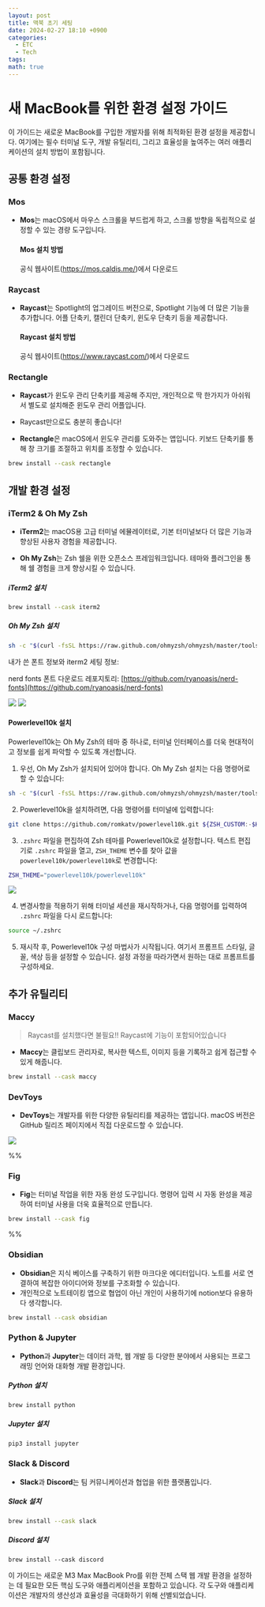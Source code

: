 ```yaml
---
layout: post
title: 맥북 초기 세팅
date: 2024-02-27 18:10 +0900
categories:
  - ETC
  - Tech
tags: 
math: true
---
```


# 새 MacBook를 위한 환경 설정 가이드

이 가이드는 새로운 MacBook를 구입한 개발자를 위해 최적화된 환경 설정을 제공합니다. 여기에는 필수 터미널 도구, 개발 유틸리티, 그리고 효율성을 높여주는 여러 애플리케이션의 설치 방법이 포함됩니다.

## 공통 환경 설정

### Mos

- **Mos**는 macOS에서 마우스 스크롤을 부드럽게 하고, 스크롤 방향을 독립적으로 설정할 수 있는 경량 도구입니다.


	#### Mos 설치 방법
	공식 웹사이트(https://mos.caldis.me/)에서 다운로드

### Raycast

- **Raycast**는 Spotlight의 업그레이드 버전으로, Spotlight 기능에 더 많은 기능을 추가합니다. 어플 단축키, 캘린더 단축키, 윈도우 단축키 등을 제공합니다.

	#### Raycast 설치 방법 
	공식 웹사이트(https://www.raycast.com/)에서 다운로드

### Rectangle
- **Raycast**가 윈도우 관리 단축키를 제공해 주지만, 개인적으로 딱 한가지가 아쉬워서 별도로 설치해준 윈도우 관리 어플입니다.
- Raycast만으로도 충분히 좋습니다!

- **Rectangle**은 macOS에서 윈도우 관리를 도와주는 앱입니다. 키보드 단축키를 통해 창 크기를 조절하고 위치를 조정할 수 있습니다.

```sh
brew install --cask rectangle
```

## 개발 환경 설정

### iTerm2 & Oh My Zsh

- **iTerm2**는 macOS용 고급 터미널 에뮬레이터로, 기본 터미널보다 더 많은 기능과 향상된 사용자 경험을 제공합니다.
    
- **Oh My Zsh**는 Zsh 쉘을 위한 오픈소스 프레임워크입니다. 테마와 플러그인을 통해 쉘 경험을 크게 향상시킬 수 있습니다.

##### iTerm2 설치 
```sh
brew install --cask iterm2 
```

##### Oh My Zsh 설치 
```sh
sh -c "$(curl -fsSL https://raw.github.com/ohmyzsh/ohmyzsh/master/tools/install.sh)"
```


내가 쓴 폰트 정보와 iterm2 세팅 정보:

nerd fonts 폰트 다운로드 레포지토리: [https://github.com/ryanoasis/nerd-fonts](https://github.com/ryanoasis/nerd-fonts)

![](https://i.imgur.com/xAdSCdN.png)
![](https://i.imgur.com/TPVJXg6.png)


#### Powerlevel10k 설치

Powerlevel10k는 Oh My Zsh의 테마 중 하나로, 터미널 인터페이스를 더욱 현대적이고 정보를 쉽게 파악할 수 있도록 개선합니다.

1. 우선, Oh My Zsh가 설치되어 있어야 합니다. Oh My Zsh 설치는 다음 명령어로 할 수 있습니다:
```sh
sh -c "$(curl -fsSL https://raw.github.com/ohmyzsh/ohmyzsh/master/tools/install.sh)"
```

2. Powerlevel10k을 설치하려면, 다음 명령어를 터미널에 입력합니다:
```sh
git clone https://github.com/romkatv/powerlevel10k.git ${ZSH_CUSTOM:-$HOME/.oh-my-zsh/custom}/themes/powerlevel10k
```

3. `.zshrc` 파일을 편집하여 Zsh 테마를 Powerlevel10k로 설정합니다. 텍스트 편집기로 `.zshrc` 파일을 열고, `ZSH_THEME` 변수를 찾아 값을 `powerlevel10k/powerlevel10k`로 변경합니다:

```sh
ZSH_THEME="powerlevel10k/powerlevel10k"
```

![](https://i.imgur.com/Lwng3eV.png)


4. 변경사항을 적용하기 위해 터미널 세션을 재시작하거나, 다음 명령어를 입력하여 `.zshrc` 파일을 다시 로드합니다:

```sh
source ~/.zshrc
```

5. 재시작 후, Powerlevel10k 구성 마법사가 시작됩니다. 여기서 프롬프트 스타일, 글꼴, 색상 등을 설정할 수 있습니다. 설정 과정을 따라가면서 원하는 대로 프롬프트를 구성하세요.


## 추가 유틸리티

### Maccy

> Raycast를 설치했다면 불필요!! Raycast에 기능이 포함되어있습니다

- **Maccy**는 클립보드 관리자로, 복사한 텍스트, 이미지 등을 기록하고 쉽게 접근할 수 있게 해줍니다.

```sh
brew install --cask maccy
```

### DevToys

- **DevToys**는 개발자를 위한 다양한 유틸리티를 제공하는 앱입니다. macOS 버전은 GitHub 릴리즈 페이지에서 직접 다운로드할 수 있습니다.

![](https://i.imgur.com/INA3FQf.png)


%% 
### Fig

- **Fig**는 터미널 작업을 위한 자동 완성 도구입니다. 명령어 입력 시 자동 완성을 제공하여 터미널 사용을 더욱 효율적으로 만듭니다.

```sh
brew install --cask fig
```
 %%

### Obsidian

- **Obsidian**은 지식 베이스를 구축하기 위한 마크다운 에디터입니다. 노트를 서로 연결하여 복잡한 아이디어와 정보를 구조화할 수 있습니다.
- 개인적으로 노트테이킹 앱으로 협업이 아닌 개인이 사용하기에 notion보다 유용하다 생각합니다.

```sh
brew install --cask obsidian
```

### Python & Jupyter

- **Python**과 **Jupyter**는 데이터 과학, 웹 개발 등 다양한 분야에서 사용되는 프로그래밍 언어와 대화형 개발 환경입니다.
##### Python 설치 
```sh
brew install python 
```

##### Jupyter 설치 
```sh
pip3 install jupyter
```


### Slack & Discord

- **Slack**과 **Discord**는 팀 커뮤니케이션과 협업을 위한 플랫폼입니다.

##### Slack 설치 
```sh
brew install --cask slack 
```

##### Discord 설치 
```
brew install --cask discord
```



이 가이드는 새로운 M3 Max MacBook Pro를 위한 전체 스택 웹 개발 환경을 설정하는 데 필요한 모든 핵심 도구와 애플리케이션을 포함하고 있습니다. 각 도구와 애플리케이션은 개발자의 생산성과 효율성을 극대화하기 위해 선별되었습니다.


